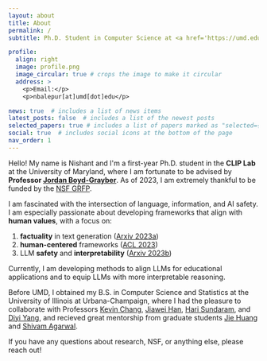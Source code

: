 ```yaml
---
layout: about
title: About
permalink: /
subtitle: Ph.D. Student in Computer Science at <a href='https://umd.edu/'>University of Maryland, College Park</a>

profile:
  align: right
  image: profile.png
  image_circular: true # crops the image to make it circular
  address: >
    <p>Email:</p>
    <p>nbalepur[at]umd[dot]edu</p>

news: true  # includes a list of news items
latest_posts: false  # includes a list of the newest posts
selected_papers: true # includes a list of papers marked as "selected={true}"
social: true  # includes social icons at the bottom of the page
nav_order: 1
---
```


Hello! My name is Nishant and I'm a first-year Ph.D. student in the **CLIP Lab** at the University of Maryland, where I am fortunate to be advised by **Professor [Jordan Boyd-Grayber](http://users.umiacs.umd.edu/~jbg/)**. As of 2023, I am extremely thankful to be funded by the [NSF GRFP](https://www.nsfgrfp.org/).

I am fascinated with the intersection of language, information, and AI safety. I am especially passionate about developing frameworks that align with **human values**, with a focus on:
1. **factuality** in text generation ([Arxiv 2023a](https://arxiv.org/abs/2305.03276))
2. **human-centered** frameworks ([ACL 2023](https://aclanthology.org/2023.findings-acl.14/))
3. LLM **safety** and **interpretability** ([Arxiv 2023b](https://arxiv.org/abs/2305.14750))
   
Currently, I am developing methods to align LLMs for educational applications and to equip LLMs with more interpretable reasoning.

Before UMD, I obtained my B.S. in Computer Science and Statistics at the University of Illinois at Urbana-Champaign, where I had the pleasure to collaborate with Professors [Kevin Chang](https://cs.illinois.edu/about/people/faculty/kcchang), [Jiawei Han](http://hanj.cs.illinois.edu/), [Hari Sundaram](http://sundaram.cs.illinois.edu/research.html), and [Diyi Yang](https://cs.stanford.edu/~diyiy/group.html), and recieved great mentorship from graduate students [Jie Huang](https://jeffhj.github.io/) and [Shivam Agarwal](https://shivamag125.github.io/).

If you have any questions about research, NSF, or anything else, please reach out!
